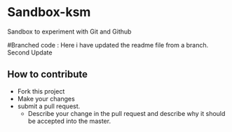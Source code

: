 # Sandbox-ksm
Sandbox to experiment with Git and Github

#Branched code : Here i have updated the readme file from a branch.
                 Second Update

## How to contribute
- Fork this project
- Make  your changes
- submit a pull request.
  - Describe your change in the pull request and describe why it should be accepted into the master.
